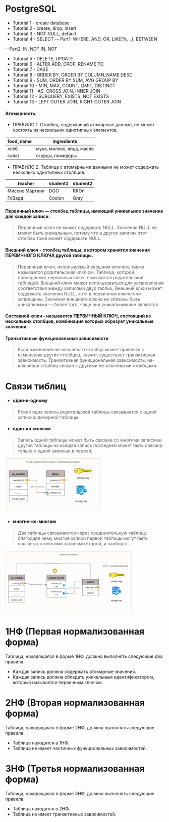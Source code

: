 # PostgreSQL
- Tutorial 1 - create database
- Tutorial 2 - create, drop, insert
- Tutorial 3 - NOT NULL, default
- Tutorial 4 - SELECT
-- Part1: WHERE, AND, OR, LIKE(%, _), BETWEEN

--Part2: IN, NOT IN, NOT
- Tutorial 5 - DELETE, UPDATE
- Tutorial 6 - ALTER ADD, DROP, RENAME TO 
- Tutorial 7 - CASE 
- Tutorial 8 - ORDER BY, ORDER BY COLUMN_NAME DESC
- Tutorial 9 - SUM, ORDER BY SUM, AVG GROUP BY
- Tutorial 10 - MIN, MAX, COUNT, LIMIT, DISTINCT
- Tutorial 11 - AS, CROSS JOIN, INNER JOIN
- Tutorial 12 - SUBQUERY, EXISTS, NOT EXISTS
- Tutorial 13 - LEFT OUTER JOIN, RIGHT OUTER JOIN

#### Атомарность:
  - ПРАВИЛО 1. Столбец, содержаищй атомарные данные, не может состоять из нескольких однотипных элементов.

| food_name	| ingredients | 
| ------------- | ------------- |
| хлеб |	мука, молоко, яйца, масло |
| салат |	огурцы, помидоры |
  - ПРАВИЛО 2. Таблица с атомарными данными не может содержать несколько однотипных столбцов.

| teacher	| student1 | student2 | 
| ------------- | ------------- |------------- |
| Миссис Мартини |	DGO |  RROn |
| ГоВард |	Coolon | Gray |
#### Первичный ключ — столбец таблицы, имеющий уникальное значение для каждой записи.
> Первичный ключ не может содержать NULL. Значение NULL не может быть уникальным, потому что в других записях этот столбец тоже может содержать NULL.

#### Внешний ключ - столбец таблицы, в котором хранятся значения ПЕРВИЧНОГО КЛЮЧА другой таблицы.
> Первичный ключ, используемый внешним ключом, также называется родительским ключом. Таблица, которой принадлежит первичный ключ, называется родительской таблицей.
> Внешний ключ может использоваться для установления соответствия между записями двух таблиц.
> Внешний ключ может содержать значения NULL, хотя в первичном ключе они запрещены.
> Значения внешнего ключа не обязаны быть уникальными — более того, чаще они уникальнымине являются.

#### Составной ключ - называется ПЕРВИЧНЫЙ КЛЮЧ, состоящий из нескольких столбцов, комбинация которых образует уникальные значения.
#### Транзитивные функциональные зависимости
> Если изменение не-ключевого столбца может привести к изменению других столбцов, значит, существует транзитивная зависимость.
> Транзитивная функциональная зависимость: не-ключевой столбец связан 
с другими пе-ключевыми столбцами.
# Связи тиблиц 
- #### один-к-одному
> Ровно одна запись родительской таблицы связывается с одной записью дочерной таблицы.
- #### один-ко-многим
> Запись одной таблицы может быть связана со многими записями другой таблицы но каждая запись последней может быть связана только с одной записью в первой.
<img src="https://github.com/dmitriykotov333/PostgreSQL/blob/main/images/one-to-many.png" width="60%" height="30%">

- #### многие-ко-многим
> Две таблицы связываются через соединительную таблицу, благодаря чему многие записи первой таблицы могут быть связаны со многими записями второй, и наоборот.
<img src="https://github.com/dmitriykotov333/PostgreSQL/blob/main/images/many-to-many.PNG" width="80%" height="50%">


# 1НФ (Первая нормализованная форма)
Таблица, находящаяся в форме 1НФ, должна выполнять следующие два правила.
- Каждая запись должна содержать атомарные значения.
- Каждая запись должна обладать уникальным идентификатором, который называется первичным ключом.
# 2НФ (Вторая нормализованная форма)
Таблица, находящаяся в форме 2НФ, должна выполнять следующие правила.
- Таблица находится в 1НФ. 
- Таблица не имеет частичных функциональных зависимостей.
# 3НФ (Третья нормализованная форма)
Таблица, находящаяся в форме 3НФ, должна выполнять следующие правила.
- Таблица находится в 2НФ. 
- Таблица не имеет транзитивных зависимостей.
